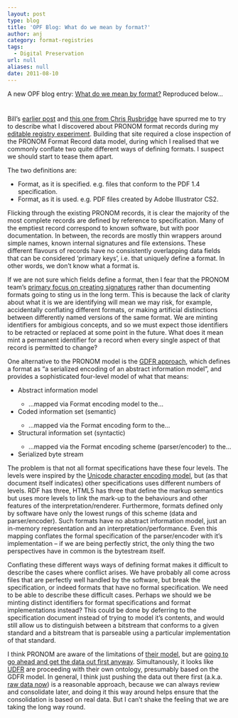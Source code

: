 ```yaml
---
layout: post
type: blog
title: 'OPF Blog: What do we mean by format?'
author: anj
category: format-registries
tags:
  - Digital Preservation
url: null
aliases: null
date: 2011-08-10
---
```

<p>
A new OPF blog entry: <a href="http://openpreservation.org/knowledge/blogs/2011/08/10/what-do-we-mean-format/">What do we mean by format?</a> Reproduced below...
</p>
<!--break-->
<h1></h1>
<p>Bill’s <a class="external" href="http://www.openpreservation.org/blogs/2011-07-21-registry-guidelines-answers">earlier post</a> and <a class="external" href="http://unsustainableideas.wordpress.com/2011/08/05/so-what-was-that-twitter-rant-against-pronom-all-about/">this one from Chris Rusbridge</a> have spurred me to try to describe what I discovered about PRONOM format records during my <a class="external" href="http://www.openpreservation.org/blogs/2011-01-14-building-collaborative-format-registry-editor">editable registry experiment</a>. Building that site required a close inspection of the PRONOM Format Record data model, during which I realised that we commonly conflate two quite different ways of defining formats. I suspect we should start to tease them apart.</p>
<p><!--break--></p>
<p>The two definitions are:</p>
<ul>
<li>Format, as it is specified. e.g. files that conform to the PDF 1.4 specification.</li>
<li>Format, as it is used. e.g. PDF files created by Adobe Illustrator CS2.</li>
</ul>
<p>Flicking through the existing PRONOM records, it is clear the majority of the most complete records are defined by reference to specification. Many of the emptiest record correspond to known software, but with poor documentation. In between, the records are mostly thin wrappers around simple names, known internal signatures and file extensions. These different flavours of records have no consistently overlapping data fields that can be considered ‘primary keys’, i.e. that uniquely define a format. In other words, we don’t know what a format is.</p>
<p>If we are not sure which fields define a format, then I fear that the PRONOM team’s <a class="external" href="http://www.diigo.com/annotated/ea66cf2f076435d661fa5160a12593c1">primary focus on creating signatures</a> rather than documenting formats going to sting us in the long term. This is because the lack of clarity about what it is we are identifying will mean we may risk, for example, accidentally conflating different formats, or making artificial distinctions between differently named versions of the same format. We are minting identifiers for ambigious concepts, and so we must expect those identifiers to be retracted or replaced at some point in the future.&nbsp;What does it mean mint a permanent identifier for a record when every single aspect of that record is permitted to change?</p>
<p>One alternative to the PRONOM model is the <a class="external" href="http://www.dcc.ac.uk/events/talks-seminars/database-seminar-format-typing-preservation-data-sets-and-databases">GDFR approach</a>, which defines a format as “a serialized encoding of an abstract information model”, and provides a sophisticated four-level model of what that means:</p>
<ul>
<li>Abstract information model</li>
<ul>
<li>…mapped via Format encoding model to the…</li>
</ul>
<li>Coded information set (semantic)</li>
<ul>
<li>…mapped via the Format encoding form to the…</li>
</ul>
<li>Structural information set (syntactic)</li>
<ul>
<li>…mapped via the Format encoding scheme (parser/encoder) to the…</li>
</ul>
<li>Serialized byte stream</li>
</ul>
<p>The problem is that not all format specifications have these four levels. The levels were inspired by the <a class="external" href="http://www.unicode.org/unicode/reports/tr17/">Unicode character encoding model</a>, but (as that document itself indicates) other specifications uses different numbers of levels. RDF has three, HTML5 has three that define the markup semantics but uses more levels to link the mark-up to the behaviours and other features of the interpretation/renderer. Furthermore, formats defined only by software have only the lowest rungs of this scheme (data and parser/encoder). Such formats have no abstract information model, just an in-memory representation and an interpretation/performance. Even this mapping conflates the formal specification of the parser/encoder with it’s implementation – if we are being perfectly strict, the only thing the two perspectives have in common is the bytestream itself.</p>
<p>Conflating these different ways ways of defining format makes it difficult to describe the cases where conflict arises. We have probably all come across files that are perfectly well handled by the software, but break the specification, or indeed formats that have no formal specification. We need to be able to describe these difficult cases. Perhaps we should we be minting distinct identifiers for format specifications and format implementations instead? This could be done by deferring to the specification document instead of trying to model it’s contents, and would still allow us to distinguish between a bitstream that conforms to a given standard and a bitstream that is parseable using a particular implementation of that standard.</p>
<p>I think PRONOM are aware of the limitations of <a class="external" href="http://labs.nationalarchives.gov.uk/wordpress/wp-content/uploads/2011/06/draft-pronom-vocabulary-specification.pdf">their model</a>, but are <a class="external" href="http://www.diigo.com/annotated/45738c0e43add8eda9093cacb1e8a27a">going to go ahead and get the data out first anyway</a>. Simultanously, it looks like <a class="external" href="https://bitbucket.org/udfr/main/wiki/Home">UDFR</a>&nbsp;are proceeding with their own ontology, presumably based on the GDFR model. In general, I think just pushing the data out there first (a.k.a. <a class="external" href="http://www.bbc.co.uk/blogs/technology/2009/06/sir_tims_cry_raw_data_now.html">raw data now</a>) is a reasonable approach, because we can always review and consolidate later, and doing it this way around helps ensure that the consolidation is based on real data. But I can’t shake the feeling that we are taking the long way round.</p>